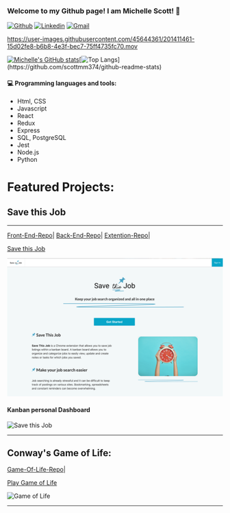 
### Welcome to my Github page! I am Michelle Scott! :cherry_blossom:



[![Github](https://img.shields.io/badge/-Github-000?style=flat&logo=Github&logoColor=white)](https://github.com/scottmm374)
[![Linkedin](https://img.shields.io/badge/-LinkedIn-blue?style=flat&logo=Linkedin&logoColor=white)](https://www.linkedin.com/in/scottmm374/)
[![Gmail](https://img.shields.io/badge/-Gmail-c14438?style=flat&logo=Gmail&logoColor=white)](mailto:scottmm374@gmail.com)

 


https://user-images.githubusercontent.com/45644361/201411461-15d02fe8-b6b8-4e3f-bec7-75ff4735fc70.mov




[![Michelle's GitHub stats](https://github-readme-stats.vercel.app/api?username=scottmm374&theme=onedark&show_icons=true&include_all_commits=true&count_private=true&hide=stars)](https://github.com/scottmm374/github-readme-stats)[![Top Langs](https://github-readme-stats.vercel.app/api/top-langs/?username=scottmm374&layout=compact&theme=onedark&hide=go&exclude_repo=github-readme-stats,Mscott-lectures,Practice-refresher,vscode-debug-visualizer,scottmm374.github.io,)](https://github.com/scottmm374/github-readme-stats)


#### :computer: Programming languages and tools: 
- Html, CSS
- Javascript
- React
- Redux
- Express
- SQL, PostgreSQL
- Jest
- Node.js
- Python 




# Featured Projects:

## Save this Job  

----------
  [Front-End-Repo](https://github.com/Lambda-School-Labs/job-book-fe)|
  [Back-End-Repo](https://github.com/Lambda-School-Labs/job-book-be)| 
  [Extention-Repo](https://github.com/Lambda-School-Labs/job-book-chrome-ext)|

  [Save this Job](https://savethisjob.com)  



![Save this Job](/images/save_this_job.png)

#### Kanban personal Dashboard
![Save this Job](/images/kaban.gif)



---------------

## Conway's Game of Life:

[Game-Of-Life-Repo](https://github.com/scottmm374/game-of-life)|

[Play Game of Life](https://game-of-life.scottmm374.vercel.app)


![Game of Life](images/demo.gif)




-----------------

